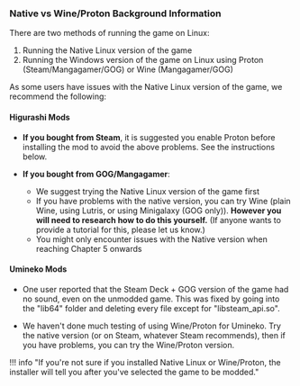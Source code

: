 ### Native vs Wine/Proton Background Information

There are two methods of running the game on Linux:

1. Running the Native Linux version of the game
2. Running the Windows version of the game on Linux  using Proton (Steam/Mangagamer/GOG) or Wine (Mangagamer/GOG)

As some users have issues with the Native Linux version of the game, we recommend the following:

#### Higurashi Mods

- **If you bought from Steam**, it is suggested you enable Proton before installing the mod to avoid the above problems. See the instructions below.

- **If you bought from GOG/Mangagamer**:

    - We suggest trying the Native Linux version of the game first
    - If you have problems with the native version, you can try Wine (plain Wine, using Lutris, or using Minigalaxy (GOG only)). **However you will need to research how to do this yourself.** (If anyone wants to provide a tutorial for this, please let us know.)
    - You might only encounter issues with the Native version when reaching Chapter 5 onwards

#### Umineko Mods

- One user reported that the Steam Deck + GOG version of the game had no sound, even on the unmodded game. This was fixed by going into the "lib64" folder and deleting every file except for "libsteam_api.so".

- We haven't done much testing of using Wine/Proton for Umineko. Try the native version (or on Steam, whatever Steam recommends), then if you have problems, you can try the Wine/Proton version.

!!! info "If you're not sure if you installed Native Linux or Wine/Proton, the installer will tell you after you've selected the game to be modded."
